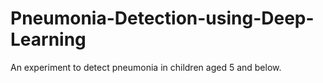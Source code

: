 # Pneumonia-Detection-using-Deep-Learning
An experiment to detect pneumonia in children aged 5 and below.
